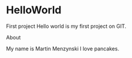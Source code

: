 # HelloWorld
First project
Hello world is my first project on GIT.

About

My name is Martin Menzynski
I love pancakes.
